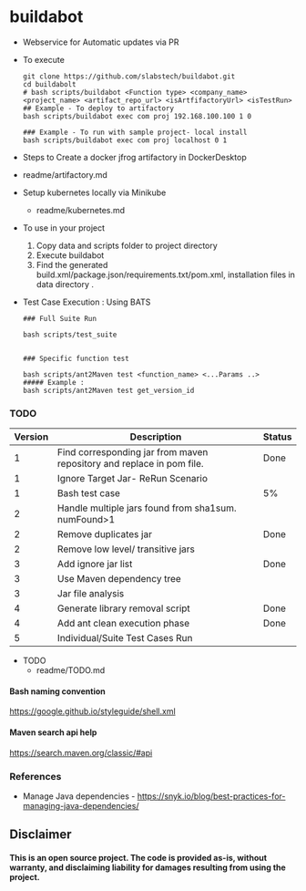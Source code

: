 # buildabot 

* Webservice for Automatic updates via PR


* To execute
    ```
    git clone https://github.com/slabstech/buildabot.git
    cd buildabolt
    # bash scripts/buildabot <Function type> <company_name> <project_name> <artifact_repo_url> <isArtfifactoryUrl> <isTestRun>
    ## Example - To deploy to artifactory
    bash scripts/buildabot exec com proj 192.168.100.100 1 0
    
    ### Example - To run with sample project- local install
    bash scripts/buildabot exec com proj localhost 0 1
    
    ```


*  Steps to Create a docker jfrog artifactory in DockerDesktop
  * readme/artifactory.md

* Setup kubernetes locally via Minikube
  * readme/kubernetes.md


* To use in your project
  1. Copy data and scripts folder to project directory
  2. Execute buildabot
  3. Find the generated build.xml/package.json/requirements.txt/pom.xml, installation files in data directory .


*  Test Case Execution : Using BATS
    ```
    ### Full Suite Run
    
    bash scripts/test_suite
    
    
    ### Specific function test
    
    bash scripts/ant2Maven test <function_name> <...Params ..>
    ##### Example :
    bash scripts/ant2Maven test get_version_id
    
    ```

### TODO
| Version | Description                                                           | Status |
|---------|-----------------------------------------------------------------------|--------|
| 1       | Find corresponding jar from maven repository and replace in pom file. | Done   |
| 1       | Ignore Target Jar- ReRun Scenario                                     |        |
| 1       | Bash test case                                                        | 5%     |
| 2       | Handle multiple jars found from sha1sum. numFound>1                   |        |
| 2       | Remove duplicates jar                                                 | Done   |
| 2       | Remove low level/ transitive jars                                     ||
| 3       | Add ignore jar list                                                   | Done   |
| 3       | Use Maven dependency tree                                             ||
| 3       | Jar file analysis                                                     |        |
| 4       | Generate library removal script                                       | Done   |
| 4       | Add ant clean execution phase                                         | Done   |
| 5       | Individual/Suite Test Cases Run                                       |        |


* TODO
  * readme/TODO.md

#### Bash naming convention
https://google.github.io/styleguide/shell.xml
#### Maven search api help
https://search.maven.org/classic/#api

### References
* Manage Java dependencies - https://snyk.io/blog/best-practices-for-managing-java-dependencies/

## Disclaimer
#### This is an open source project. The code is provided as-is, without warranty, and disclaiming liability for damages resulting from using the project.
